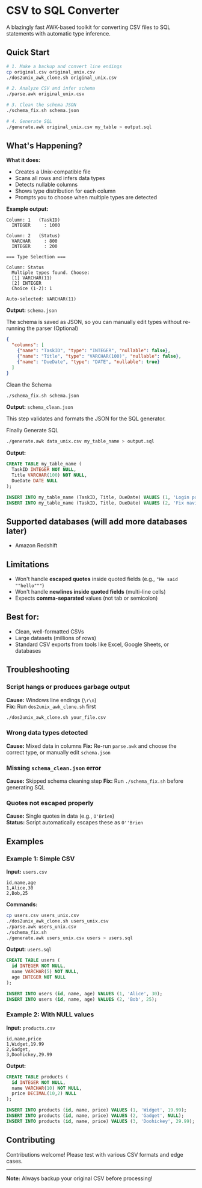 # CSV to SQL Converter

A blazingly fast AWK-based toolkit for converting CSV files to SQL statements with automatic type inference.

## Quick Start

```bash
# 1. Make a backup and convert line endings
cp original.csv original_unix.csv
./dos2unix_awk_clone.sh original_unix.csv

# 2. Analyze CSV and infer schema
./parse.awk original_unix.csv

# 3. Clean the schema JSON
./schema_fix.sh schema.json

# 4. Generate SQL
./generate.awk original_unix.csv my_table > output.sql
```

## What's Happening?

**What it does:**
- Creates a Unix-compatible file
- Scans all rows and infers data types
- Detects nullable columns
- Shows type distribution for each column
- Prompts you to choose when multiple types are detected

**Example output:**
```
Column: 1 	(TaskID)
  INTEGER     : 1000

Column: 2 	(Status)
  VARCHAR     : 800
  INTEGER     : 200

=== Type Selection ===

Column: Status
  Multiple types found. Choose:
  [1] VARCHAR(11)
  [2] INTEGER
  Choice (1-2): 1

Auto-selected: VARCHAR(11)
```

**Output:** `schema.json`

The schema is saved as JSON, so you can manually edit types without re-running the parser (Optional)

```json
{
  "columns": [
    {"name": "TaskID", "type": "INTEGER", "nullable": false},
    {"name": "Title", "type": "VARCHAR(100)", "nullable": false},
    {"name": "DueDate", "type": "DATE", "nullable": true}
  ]
}
```

Clean the Schema

```bash
./schema_fix.sh schema.json
```

**Output:** `schema_clean.json`

This step validates and formats the JSON for the SQL generator.

Finally Generate SQL

```bash
./generate.awk data_unix.csv my_table_name > output.sql
```

**Output:**
```sql
CREATE TABLE my_table_name (
  TaskID INTEGER NOT NULL,
  Title VARCHAR(100) NOT NULL,
  DueDate DATE NULL
);

INSERT INTO my_table_name (TaskID, Title, DueDate) VALUES (1, 'Login page redesign', '2024-02-01');
INSERT INTO my_table_name (TaskID, Title, DueDate) VALUES (2, 'Fix navigation bug', NULL);
```

## Supported databases (will add more databases later)

- Amazon Redshift

## Limitations

- Won't handle **escaped quotes** inside quoted fields (e.g., `"He said ""hello"""`)
- Won't handle **newlines inside quoted fields** (multi-line cells)
- Expects **comma-separated** values (not tab or semicolon)

## Best for:

- Clean, well-formatted CSVs
- Large datasets (millions of rows)
- Standard CSV exports from tools like Excel, Google Sheets, or databases

## Troubleshooting

### Script hangs or produces garbage output

**Cause:** Windows line endings (`\r\n`)  
**Fix:** Run `dos2unix_awk_clone.sh` first

```bash
./dos2unix_awk_clone.sh your_file.csv
```

### Wrong data types detected

**Cause:** Mixed data in columns
**Fix:** Re-run `parse.awk` and choose the correct type, or manually edit `schema.json`

### Missing `schema_clean.json` error

**Cause:** Skipped schema cleaning step
**Fix:** Run `./schema_fix.sh` before generating SQL

### Quotes not escaped properly

**Cause:** Single quotes in data (e.g., `O'Brien`)  
**Status:** Script automatically escapes these as `O''Brien`

## Examples

### Example 1: Simple CSV

**Input:** `users.csv`
```csv
id,name,age
1,Alice,30
2,Bob,25
```

**Commands:**
```bash
cp users.csv users_unix.csv
./dos2unix_awk_clone.sh users_unix.csv
./parse.awk users_unix.csv
./schema_fix.sh
./generate.awk users_unix.csv users > users.sql
```

**Output:** `users.sql`
```sql
CREATE TABLE users (
  id INTEGER NOT NULL,
  name VARCHAR(5) NOT NULL,
  age INTEGER NOT NULL
);

INSERT INTO users (id, name, age) VALUES (1, 'Alice', 30);
INSERT INTO users (id, name, age) VALUES (2, 'Bob', 25);
```

### Example 2: With NULL values

**Input:** `products.csv`
```csv
id,name,price
1,Widget,19.99
2,Gadget,
3,Doohickey,29.99
```

**Output:**
```sql
CREATE TABLE products (
  id INTEGER NOT NULL,
  name VARCHAR(10) NOT NULL,
  price DECIMAL(10,2) NULL
);

INSERT INTO products (id, name, price) VALUES (1, 'Widget', 19.99);
INSERT INTO products (id, name, price) VALUES (2, 'Gadget', NULL);
INSERT INTO products (id, name, price) VALUES (3, 'Doohickey', 29.99);
```

## Contributing

Contributions welcome! Please test with various CSV formats and edge cases.

---

**Note:** Always backup your original CSV before processing!
